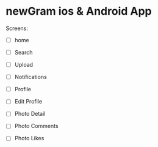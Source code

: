 # newGram ios & Android App

Screens:

-[ ] home

-[ ] Search

-[ ] Upload

-[ ] Notifications

-[ ] Profile

-[ ] Edit Profile

-[ ] Photo Detail

-[ ] Photo Comments

-[ ] Photo Likes
